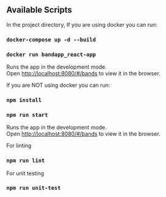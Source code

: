 
## Available Scripts

In the project directory, If you are using docker you can run:

### `docker-compose up -d --build`
### `docker run bandapp_react-app`
Runs the app in the development mode.<br>
Open [http://localhost:8080/#/bands](http://localhost:8080/#/bands) to view it in the browser.


 If you are NOT using docker you can run:

### `npm install`

### `npm run start`


Runs the app in the development mode.<br>
Open [http://localhost:8080/#/bands](http://localhost:8080/#/bands) to view it in the browser.

For linting
### `npm run lint`

For unit testing
### `npm run unit-test`

